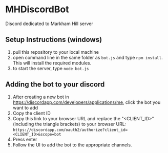 # MHDiscordBot
Discord dedicated to Markham Hill server

## Setup Instructions (windows)
1. pull this repository to your local machine
2. open command line in the same folder as `bot.js` and type `npm install`. This will install the required modules.
3. to start the server, type `node bot.js`

## Adding the bot to your discord
1. After creating a new bot in https://discordapp.com/developers/applications/me, click the bot you want to add
2. Copy the client ID
3. Copy this link to your browser URL and replace the "<CLIENT_ID>" (including the triangle brackets) to your browser URL:
`https://discordapp.com/oauth2/authorize?client_id=<CLIENT_ID>&scope=bot`
4. Press enter
5. Follow the UI to add the bot to the appropriate channels.
